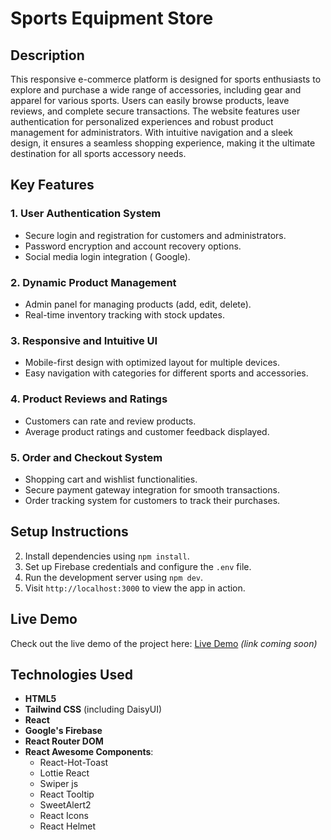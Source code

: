 # Sports Equipment Store

## Description

This responsive e-commerce platform is designed for sports enthusiasts to explore and purchase a wide range of accessories, including gear and apparel for various sports. Users can easily browse products, leave reviews, and complete secure transactions. The website features user authentication for personalized experiences and robust product management for administrators. With intuitive navigation and a sleek design, it ensures a seamless shopping experience, making it the ultimate destination for all sports accessory needs.

## Key Features

### 1. User Authentication System
- Secure login and registration for customers and administrators.
- Password encryption and account recovery options.
- Social media login integration ( Google).

### 2. Dynamic Product Management
- Admin panel for managing products (add, edit, delete).
- Real-time inventory tracking with stock updates.

### 3. Responsive and Intuitive UI
- Mobile-first design with optimized layout for multiple devices.
- Easy navigation with categories for different sports and accessories.

### 4. Product Reviews and Ratings
- Customers can rate and review products.
- Average product ratings and customer feedback displayed.

### 5. Order and Checkout System
- Shopping cart and wishlist functionalities.
- Secure payment gateway integration for smooth transactions.
- Order tracking system for customers to track their purchases.

## Setup Instructions
2. Install dependencies using `npm install`.
3. Set up Firebase credentials and configure the `.env` file.
4. Run the development server using `npm dev`.
5. Visit `http://localhost:3000` to view the app in action.


## Live Demo

Check out the live demo of the project here: [Live Demo](#) _(link coming soon)_

## Technologies Used

- **HTML5**
- **Tailwind CSS** (including DaisyUI)
- **React**
- **Google's Firebase**
- **React Router DOM**
- **React Awesome Components**:
  - React-Hot-Toast
  - Lottie React
  - Swiper js
  - React Tooltip
  - SweetAlert2
  - React Icons
  - React Helmet
